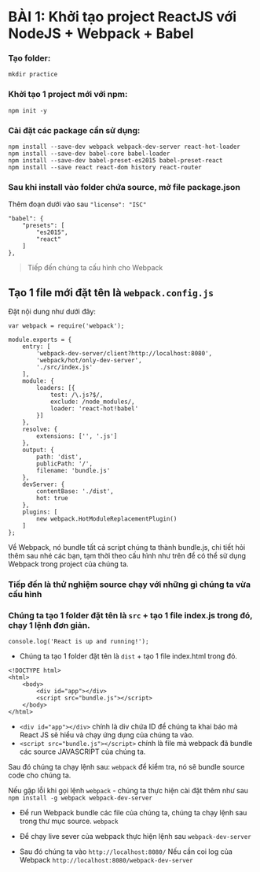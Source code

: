 # BÀI 1: Khởi tạo project ReactJS với NodeJS + Webpack + Babel

### Tạo folder:
`mkdir practice`

### Khởi tạo 1 project mới với npm:
`npm init -y`

### Cài đặt các package cần sử dụng:
```
npm install --save-dev webpack webpack-dev-server react-hot-loader
npm install --save-dev babel-core babel-loader
npm install --save-dev babel-preset-es2015 babel-preset-react
npm install --save react react-dom history react-router
```

### Sau khi install vào folder chứa source, mở file package.json
Thêm đoạn dưới vào sau `"license": "ISC"`
```
"babel": {
    "presets": [
        "es2015",
        "react"
    ]
},
```

> Tiếp đến chúng ta cấu hình cho Webpack 

## Tạo 1 file mới đặt tên là `webpack.config.js`
Đặt nội dung như dưới đây:
```
var webpack = require('webpack');

module.exports = {
    entry: [
        'webpack-dev-server/client?http://localhost:8080',
        'webpack/hot/only-dev-server',
        './src/index.js'
    ],
    module: {
        loaders: [{
            test: /\.js?$/,
            exclude: /node_modules/,
            loader: 'react-hot!babel'
        }]
    },
    resolve: {
        extensions: ['', '.js']
    },
    output: {
        path: 'dist',
        publicPath: '/',
        filename: 'bundle.js'
    },
    devServer: {
        contentBase: './dist',
        hot: true
    },
    plugins: [
        new webpack.HotModuleReplacementPlugin()
    ]
};
```
Về Webpack, nó bundle tất cả script chúng ta thành bundle.js, chi tiết hỏi thêm sau nhé các bạn, tạm thời theo cấu hình như trên để có thể sử dụng Webpack trong project của chúng ta.

### Tiếp đến là thử nghiệm source chạy với những gì chúng ta vừa cấu hình

### Chúng ta tạo 1 folder đặt tên là `src` + tạo 1 file index.js trong đó, chạy 1 lệnh đơn giản.
```
console.log('React is up and running!');
```
* Chúng ta tạo 1 folder đặt tên là `dist` + tạo 1 file index.html trong đó.
```
<!DOCTYPE html>
<html>
    <body>
        <div id="app"></div>
        <script src="bundle.js"></script>
    </body>
</html>
```
* `<div id="app"></div>` chính là div chứa ID để chúng ta khai báo mà React JS sẽ hiểu và chạy ứng dụng của chúng ta vào.
* `<script src="bundle.js"></script>` chính là file mà webpack đã bundle các source JAVASCRIPT của chúng ta.

Sau đó chúng ta chạy lệnh sau: `webpack` để kiểm tra, nó sẽ bundle source code cho chúng ta.

Nếu gặp lỗi khi gọi lệnh `webpack` - chúng ta thực hiện cài đặt thêm như sau
`npm install -g webpack webpack-dev-server`

* Để run Webpack bundle các file của chúng ta, chúng ta chạy lệnh sau trong thư mục source.
`webpack` 

* Để chạy live sever của webpack thực hiện lệnh sau
`webpack-dev-server` 

* Sau đó chúng ta vào `http://localhost:8080/`
Nếu cần coi log của Webpack `http://localhost:8080/webpack-dev-server`